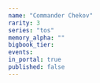 ```yaml
---
name: "Commander Chekov"
rarity: 3
series: "tos"
memory_alpha: ""
bigbook_tier:
events:
in_portal: true
published: false
---
```

